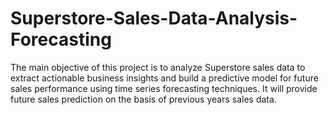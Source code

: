 # Superstore-Sales-Data-Analysis-Forecasting
The main objective of this project is to analyze Superstore sales data to extract actionable business insights and build a predictive model for future sales performance using time series forecasting techniques. It will provide future sales prediction on the basis of previous years sales data.
